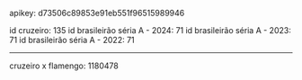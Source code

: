 apikey: d73506c89853e91eb551f96515989946

id cruzeiro: 135
id brasileirão séria A - 2024: 71
id brasileirão séria A - 2023: 71
id brasileirão séria A - 2022: 71


---

cruzeiro x flamengo: 1180478
